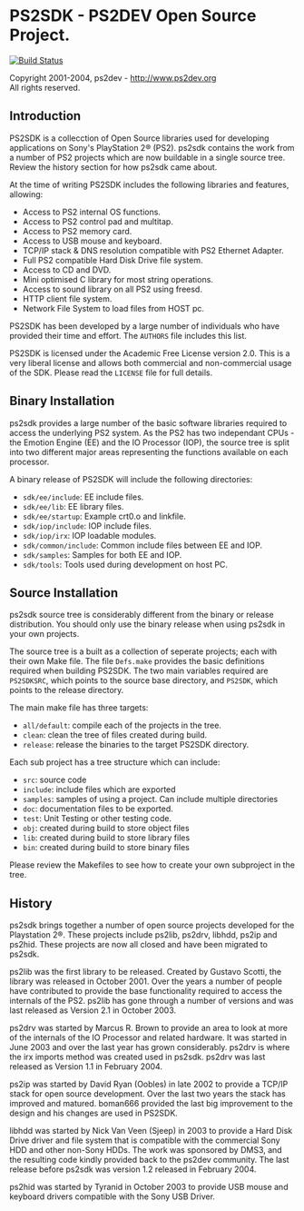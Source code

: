 # PS2SDK - PS2DEV Open Source Project.

[![Build Status](https://travis-ci.org/ps2dev/ps2sdk.svg?branch=master)](https://travis-ci.org/ps2dev/ps2sdk)

Copyright 2001-2004, ps2dev - http://www.ps2dev.org  
All rights reserved.

## Introduction

PS2SDK is a collecction of Open Source libraries used for developing applications on Sony's PlayStation 2® (PS2). ps2sdk contains the work from a number of PS2 projects which are now buildable in a single source tree. Review the history section for how ps2sdk came about.

At the time of writing PS2SDK includes the following libraries and features, allowing:

- Access to PS2 internal OS functions.
- Access to PS2 control pad and multitap.
- Access to PS2 memory card.
- Access to USB mouse and keyboard.
- TCP/IP stack & DNS resolution compatible with PS2 Ethernet Adapter.
- Full PS2 compatible Hard Disk Drive file system.
- Access to CD and DVD.
- Mini optimised C library for most string operations.
- Access to sound library on all PS2 using freesd.
- HTTP client file system.
- Network File System to load files from HOST pc.

PS2SDK has been developed by a large number of individuals who have provided their time and effort. The `AUTHORS` file includes this list.

PS2SDK is licensed under the Academic Free License version 2.0. This is a very liberal license and allows both commercial and non-commercial usage of the SDK. Please read the `LICENSE` file for full details.

## Binary Installation

ps2sdk provides a large number of the basic software libraries required to access the underlying PS2 system. As the PS2 has two independant CPUs - the Emotion Engine (EE) and the IO Processor (IOP), the source tree is split into two different major areas representing the functions available on each processor.

A binary release of PS2SDK will include the following directories:

* `sdk/ee/include`: EE include files.
* `sdk/ee/lib`: EE library files.
* `sdk/ee/startup`: Example crt0.o and linkfile.
* `sdk/iop/include`: IOP include files.
* `sdk/iop/irx`: IOP loadable modules.
* `sdk/common/include`: Common include files between EE and IOP.
* `sdk/samples`: Samples for both EE and IOP.
* `sdk/tools`: Tools used during development on host PC.

## Source Installation

ps2sdk source tree is considerably different from the binary or release distribution. You should only use the binary release when using ps2sdk in your own projects.

The source tree is a built as a collection of seperate projects; each with their own Make file. The file `Defs.make` provides the basic definitions required when building PS2SDK. The two main variables required are `PS2SDKSRC`, which points to the source base directory, and `PS2SDK`, which points to the release directory.

The main make file has three targets:

* `all/default`: compile each of the projects in the tree.
* `clean`: clean the tree of files created during build.
* `release`: release the binaries to the target PS2SDK directory.

Each sub project has a tree structure which can include:

* `src`: source code
* `include`: include files which are exported
* `samples`: samples of using a project. Can include multiple directories
* `doc`: documentation files to be exported.
* `test`: Unit Testing or other testing code.
* `obj`: created during build to store object files
* `lib`: created during build to store library files
* `bin`: created during build to store binary files

Please review the Makefiles to see how to create your own subproject in the tree.

## History

ps2sdk brings together a number of open source projects developed for the Playstation 2®. These projects include ps2lib, ps2drv, libhdd, ps2ip and ps2hid. These projects are now all closed and have been migrated to ps2sdk.

ps2lib was the first library to be released. Created by Gustavo Scotti, the library was released in October 2001. Over the years a number of people have contributed to provide the base functionality required to access the internals of the PS2. ps2lib has gone through a number of versions and was last released as Version 2.1 in October 2003.

ps2drv was started by Marcus R. Brown to provide an area to look at more of the internals of the IO Processor and related hardware. It was started in June 2003 and over the last year has grown considerably. ps2drv is where the irx imports method was created used in ps2sdk. ps2drv was last released as Version 1.1 in February 2004.

ps2ip was started by David Ryan (Oobles) in late 2002 to provide a TCP/IP stack for open source development. Over the last two years the stack has improved and matured. boman666 provided the last big improvement to the design and his changes are used in PS2SDK.

libhdd was started by Nick Van Veen (Sjeep) in 2003 to provide a Hard Disk Drive driver and file system that is compatible with the commercial Sony HDD and other non-Sony HDDs. The work was sponsored by DMS3, and the resulting code kindly provided back to the ps2dev community. The last release before ps2sdk was version 1.2 released in February 2004.

ps2hid was started by Tyranid in October 2003 to provide USB mouse and keyboard drivers compatible with the Sony USB Driver.

